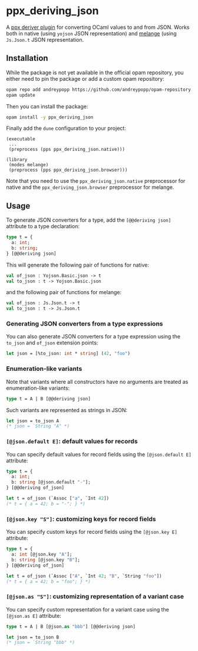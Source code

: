 # ppx_deriving_json

A [ppx deriver plugin][] for converting OCaml values to and from JSON. Works
both in native (using `yojson` JSON representation) and [melange][] (using
`Js.Json.t` JSON representation.

## Installation

While the package is not yet available in the official opam repository, you
either need to pin the package or add a custom opam repository:

```sh
opam repo add andreypopp https://github.com/andreypopp/opam-repository.git
opam update
```

Then you can install the package:

```sh
opam install -y ppx_deriving_json
```

Finally add the `dune` configuration to your project:

```dune
(executable
 ...
 (preprocess (pps ppx_deriving_json.native)))

(library
 (modes melange)
 (preprocess (pps ppx_deriving_json.browser)))
```

Note that you need to use the `ppx_deriving_json.native` preprocessor for
native and the `ppx_deriving_json.browser` preprocessor for melange.

## Usage

To generate JSON converters for a type, add the `[@@deriving json]` attribute to a type declaration:

```ocaml
type t = {
  a: int;
  b: string;
} [@@deriving json]
```

This will generate the following pair of functions for native:

```ocaml
val of_json : Yojson.Basic.json -> t
val to_json : t -> Yojson.Basic.json
```

and the following pair of functions for melange:

```ocaml
val of_json : Js.Json.t -> t
val to_json : t -> Js.Json.t
```

### Generating JSON converters from a type expressions

You can also generate JSON converters for a type expression using the `to_json` and `of_json` extension points:

```ocaml
let json = [%to_json: int * string] (42, "foo")
```

### Enumeration-like variants

Note that variants where all constructors have no arguments are treated as
enumeration-like variants:

```ocaml
type t = A | B [@@deriving json]
```

Such variants are represented as strings in JSON:

```ocaml
let json = to_json A
(* json = `String "A" *)
```

### `[@json.default E]`: default values for records

You can specify default values for record fields using the `[@json.default E]` attribute:

```ocaml
type t = {
  a: int;
  b: string [@json.default "-"];
} [@@deriving of_json]

let t = of_json (`Assoc ["a", `Int 42])
(* t = { a = 42; b = "-"; } *)
```

### `[@json.key "S"]`: customizing keys for record fields

You can specify custom keys for record fields using the `[@json.key E]` attribute:

```ocaml
type t = {
  a: int [@json.key "A"];
  b: string [@json.key "B"];
} [@@deriving of_json]

let t = of_json (`Assoc ["A", `Int 42; "B", `String "foo"])
(* t = { a = 42; b = "foo"; } *)
```

### `[@json.as "S"]`: customizing representation of a variant case

You can specify custom representation for a variant case using the `[@json.as E]` attribute:

```ocaml
type t = A | B [@json.as "bbb"] [@@deriving json]

let json = to_json B
(* json = `String "bbb" *)
```

[ppx deriver plugin]: https://ocaml.org/docs/metaprogramming#attributes-and-derivers
[melange]: https://melange.re

